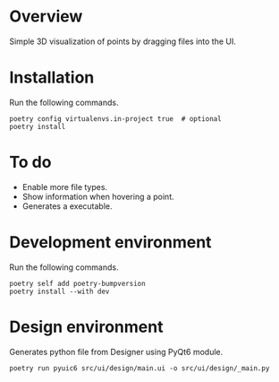 # Overview
Simple 3D visualization of points by dragging files into the UI.


# Installation
Run the following commands.
```
poetry config virtualenvs.in-project true  # optional
poetry install
```


# To do
- Enable more file types.
- Show information when hovering a point.
- Generates a executable.


# Development environment
Run the following commands.
```
poetry self add poetry-bumpversion
poetry install --with dev
```

# Design environment
Generates python file from Designer using PyQt6 module.
```
poetry run pyuic6 src/ui/design/main.ui -o src/ui/design/_main.py
```

